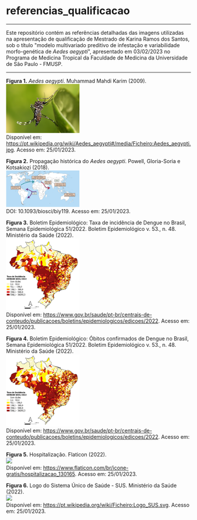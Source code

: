 # referencias_qualificacao

___________________________________

Este repositório contém as referências detalhadas das imagens utilizadas na apresentação de qualificação de Mestrado de Karina Ramos dos Santos, sob o título "modelo multivariado preditivo de infestação e variabilidade morfo-genética de <i>Aedes aegypti</i>", apresentado em 03/02/2023 no Programa de Medicina Tropical da Faculdade de Medicina da Universidade de São Paulo - FMUSP.

___________________________________

<b>Figura 1.</b> <i>Aedes aegypti</i>. Muhammad Mahdi Karim (2009).
<br>
<img src="https://github.com/ramoskarina/referencias_qualificacao/blob/main/imagens/Aedes_aegypti.jpg" alt="drawing" width="200"/><br>
Disponível em: https://pt.wikipedia.org/wiki/Aedes_aegypti#/media/Ficheiro:Aedes_aegypti.jpg. Acesso em: 25/01/2023.

<b>Figura 2.</b> Propagação histórica do <i>Aedes aegypti</i>. Powell, Gloria-Soria e Kotsakiozi (2018).
<br>
<img src="https://github.com/ramoskarina/referencias_qualificacao/blob/main/imagens/biy119fig5.jpeg" width="200"/><br>
DOI: 10.1093/biosci/biy119. Acesso em: 25/01/2023.

<b>Figura 3.</b> Boletim Epidemiológico: Taxa de incidência de Dengue no Brasil, Semana Epidemiológica 51/2022. Boletim Epidemiológico v. 53., n. 48. Ministério da Saúde (2022).
<br>
<img src="https://github.com/ramoskarina/referencias_qualificacao/blob/main/imagens/incidencia_dengue.png" width="200"/><br>
Disponível em: https://www.gov.br/saude/pt-br/centrais-de-conteudo/publicacoes/boletins/epidemiologicos/edicoes/2022. Acesso em: 25/01/2023.

<b>Figura 4.</b> Boletim Epidemiológico: Óbitos confirmados de Dengue no Brasil, Semana Epidemiológica 51/2022. Boletim Epidemiológico v. 53., n. 48. Ministério da Saúde (2022).
<br>
<img src="https://github.com/ramoskarina/referencias_qualificacao/blob/main/imagens/incidencia_dengue.png" width="200"/><br>
Disponível em: https://www.gov.br/saude/pt-br/centrais-de-conteudo/publicacoes/boletins/epidemiologicos/edicoes/2022. Acesso em: 25/01/2023.

<b>Figura 5.</b> Hospitalização. Flaticon (2022).
<br>
<img src="XXXXXXXX" width="200"/><br>
Disponível em: https://www.flaticon.com/br/icone-gratis/hospitalizacao_130165. Acesso em: 25/01/2023.


<b>Figura 6.</b> Logo do Sistema Único de Saúde - SUS. Ministério da Saúde (2022).
<br>
<img src="XXXXXXXX" width="200"/><br>
Disponível em: https://pt.wikipedia.org/wiki/Ficheiro:Logo_SUS.svg. Acesso em: 25/01/2023.
